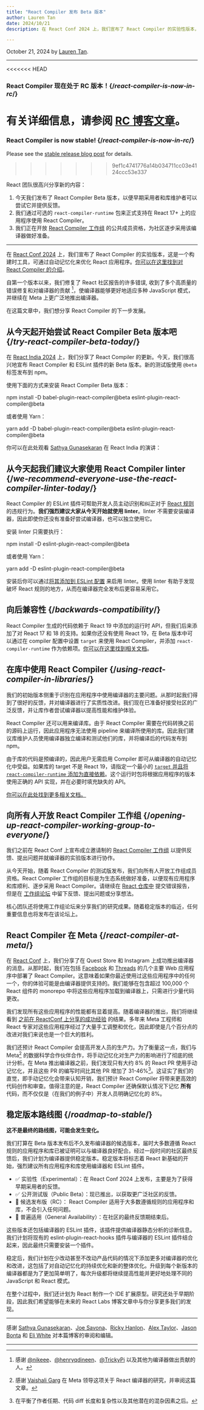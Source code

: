 ```yaml
---
title: "React Compiler 发布 Beta 版本"
author: Lauren Tan
date: 2024/10/21
description: 在 React Conf 2024 上，我们宣布了 React Compiler 的实验性版本，这是一个构建时工具，可通过自动记忆化来优化 React 应用程序。在这篇文章中，我们想分享开源的下一步发展，以及我们在编译器方面的进展。

---
```


October 21, 2024 by [Lauren Tan](https://twitter.com/potetotes).

---

<Note>

<<<<<<< HEAD
### React Compiler 现在处于 RC 版本！{/*react-compiler-is-now-in-rc*/}

有关详细信息，请参阅 [RC 博客文章](/blog/2025/04/21/react-compiler-rc)。
=======
### React Compiler is now stable! {/*react-compiler-is-now-in-rc*/}

Please see the [stable release blog post](/blog/2025/10/07/react-compiler-1) for details.
>>>>>>> 9ef1c4741776a14b034711cc03e4124ccc53e337

</Note>

<Intro>

React 团队很高兴分享新的内容：

</Intro>

1. 今天我们发布了 React Compiler Beta 版本，以便早期采用者和库维护者可以尝试它并提供反馈。
2. 我们通过可选的 `react-compiler-runtime` 包来正式支持在 React 17+ 上的应用程序使用 React Compiler。
3. 我们正在开放 [React Compiler 工作组](https://github.com/reactwg/react-compiler) 的公共成员资格，为社区逐步采用该编译器做好准备。

---

在 [React Conf 2024](/blog/2024/05/22/react-conf-2024-recap) 上，我们宣布了 React Compiler 的实验版本，这是一个构建时工具，可通过自动记忆化来优化 React 应用程序。[你可以在这里找到对 React Compiler 的介绍](/learn/react-compiler)。

自第一个版本以来，我们修复了 React 社区报告的许多错误, 收到了多个高质量的错误修复和对编译器的贡献 [^1]，使编译器能够更好地适应多种 JavaScript 模式，并继续在 Meta 上更广泛地推出编译器。

在这篇文章中，我们想分享 React Compiler 的下一步发展。

## 从今天起开始尝试 React Compiler Beta 版本吧 {/*try-react-compiler-beta-today*/}

在 [React India 2024](https://www.youtube.com/watch?v=qd5yk2gxbtg) 上，我们分享了 React Compiler 的更新。今天，我们很高兴地宣布 React Compiler 和 ESLint 插件的新 Beta 版本。新的测试版使用 `@beta` 标签发布到 npm。

使用下面的方式来安装 React Compiler Beta 版本：

<TerminalBlock>
npm install -D babel-plugin-react-compiler@beta eslint-plugin-react-compiler@beta
</TerminalBlock>

或者使用 Yarn：

<TerminalBlock>
yarn add -D babel-plugin-react-compiler@beta eslint-plugin-react-compiler@beta
</TerminalBlock>

你可以在此处观看 [Sathya Gunasekaran](https://twitter.com/_gsathya) 在 React India 的演讲：

<YouTubeIframe src="https://www.youtube.com/embed/qd5yk2gxbtg" />

## 从今天起我们建议大家使用 React Compiler linter {/*we-recommend-everyone-use-the-react-compiler-linter-today*/}

React Compiler 的 ESLint 插件可帮助开发人员主动识别和纠正对于 [React 规则](/reference/rules) 的违规行为。**我们强烈建议大家从今天开始就使用 linter**。linter 不需要安装编译器，因此即使你还没有准备好尝试编译器，也可以独立使用它。

安装 linter 只需要执行：

<TerminalBlock>
npm install -D eslint-plugin-react-compiler@beta
</TerminalBlock>

或者使用 Yarn：

<TerminalBlock>
yarn add -D eslint-plugin-react-compiler@beta
</TerminalBlock>

安装后你可以通过[将其添加到 ESLint 配置](/learn/react-compiler/installation#eslint-integration) 来启用 linter。使用 linter 有助于发现破坏 React 规则的地方，从而在编译器完全发布后更容易采用它。

## 向后兼容性 {/*backwards-compatibility*/}

React Compiler 生成的代码依赖于 React 19 中添加的运行时 API，但我们后来添加了对 React 17 和 18 的支持。如果你还没有使用 React 19，在 Beta 版本中可以通过在 compiler 配置中设置 `target` 来使用 React Compiler，并添加 `react-compiler-runtime` 作为依赖项。[你可以在这里找到相关文档](/reference/react-compiler/configuration#react-17-18)。

## 在库中使用 React Compiler {/*using-react-compiler-in-libraries*/}

我们的初始版本侧重于识别在应用程序中使用编译器的主要问题。从那时起我们得到了很好的反馈，并对编译器进行了实质性改进。我们现在已准备好接受社区的广泛反馈，并让库作者尝试编译器以提高性能和维护体验。

React Compiler 还可以用来编译库。由于 React Compiler 需要在代码转换之前的源码上运行，因此应用程序无法使用 pipeline 来编译所使用的库。因此我们建议库维护人员使用编译器独立编译和测试他们的库，并将编译后的代码发布到 npm。

由于库的代码是预编译的，因此用户无需启用 Compiler 即可从编译器的自动记忆化中受益。如果库的 target 不是 React 19，请指定一个最小的 [`target` 并且将 `react-compiler-runtime` 添加为直接依赖](#using-react-compiler-with-react-17-or-18)。这个运行时包将根据应用程序的版本使用正确的 API 实现，并在必要时填充缺失的 API。

[你可以在此处找到更多相关文档。](/reference/react-compiler/compiling-libraries)

## 向所有人开放 React Compiler 工作组 {/*opening-up-react-compiler-working-group-to-everyone*/}

我们之前在 React Conf 上宣布成立邀请制的 [React Compiler 工作组](https://github.com/reactwg/react-compiler) 以提供反馈、提出问题并就编译器的实验版本进行协作。

从今天开始，随着 React Compiler 的测试版发布，我们向所有人开放工作组成员资格。React Compiler 工作组的目标是为生态系统做好准备，以便现有应用程序和库顺利、逐步采用 React Compiler。请继续在 [React 仓库中](https://github.com/facebook/react) 提交错误报告，但是在 [工作组论坛](https://github.com/reactwg/react-compiler/discussions) 中留下反馈、提出问题或分享想法。

核心团队还将使用工作组论坛来分享我们的研究成果。随着稳定版本的临近，任何重要信息也将发布在该论坛上。

## React Compiler 在 Meta {/*react-compiler-at-meta*/}

在 [React Conf](/blog/2024/05/22/react-conf-2024-recap) 上，我们分享了在 Quest Store 和 Instagram 上成功推出编译器的消息。从那时起，我们在包括 [Facebook](https://www.facebook.com) 和 [Threads](https://www.threads.net) 的几个主要 Web 应用程序中部署了 React Compiler。这意味着如果你最近使用过这些应用程序中的任何一个，你的体验可能是由编译器提供支持的。我们能够在包含超过 100,000 个 React 组件的 monorepo 中将这些应用程序加载到编译器上，只需进行少量代码更改。

我们发现所有这些应用程序的性能都有显着提高。随着编译器的推出，我们将继续看到 [之前在 ReactConf 上分享的成功经验](https://youtu.be/lyEKhv8-3n0?t=3223) 的结果。多年来 Meta 工程师和 React 专家对这些应用程序经过了大量手工调整和优化，因此即使是几个百分点的改进对我们来说也是一个巨大的胜利。

我们还预计 React Compiler 会提高开发人员的生产力。为了衡量这一点，我们与 Meta[^2] 的数据科学合作伙伴合作，将手动记忆化对生产力的影响进行了彻底的统计分析。在 Meta 推出编译器之前，我们发现只有大约 8% 的 React PR 使用手动记忆化，并且这些 PR 的编写时间比其他 PR 增加了 31-46%[^3]。这证实了我们的直觉，即手动记忆化会带来认知开销，我们预计 React Compiler 将带来更高效的代码创作和审查。值得注意的是，React Compiler 还确保默认情况下记忆 **所有** 代码，而不仅仅是（在我们的例子中）开发人员明确记忆化的 8%。

## 稳定版本路线图 {/*roadmap-to-stable*/}

**这不是最终的路线图，可能会发生变化。**

我们打算在 Beta 版本发布后不久发布编译器的候选版本，届时大多数遵循 React 规则的应用程序和库已被证明可以与编译器良好配合。经过一段时间的社区最终反馈后，我们计划为编译器提供稳定版本。稳定版本将标志着 React 新基础的开始，强烈建议所有应用程序和库使用编译器和 ESLint 插件。

* ✅ 实验性（Experimental）：在 React Conf 2024 上发布，主要是为了获得早期采用者的反馈。 
* ✅ 公开测试版（Public Beta）：现已推出，以获取更广泛社区的反馈。
* 🚧 候选发布版（RC）： React Compiler 适用于大多数遵循规则的应用程序和库，不会引入任何问题。
* 🚧 普遍适用（General Availability）：在社区的最终反馈期结束后。

这些版本还包括编译器的 ESLint 插件，该插件提供编译器静态分析的诊断信息。我们计划将现有的 eslint-plugin-react-hooks 插件与编译器的 ESLint 插件结合起来，因此最终只需要安装一个插件。

稳定后，我们计划在少改动甚至不改动产品代码的情况下添加更多对编译器的优化和改进，这包括了对自动记忆化的持续优化和新的整体优化。升级到每个新版本的编译器都是为了更加简单明了，每次升级都将继续提高性能并更好地处理不同的 JavaScript 和 React 模式。

在整个过程中，我们还计划为 React 制作一个 IDE 扩展原型。研究还处于早期阶段，因此我们希望能够在未来的 React Labs 博客文章中与你分享更多我们的发现。

---

感谢 [Sathya Gunasekaran](https://twitter.com/_gsathya)、[Joe Savona](https://twitter.com/en_JS)、[Ricky Hanlon](https://twitter.com/rickhanlonii)、[Alex Taylor](https://github.com/alexmckenley)、[Jason Bonta](https://twitter.com/someextent) 和 [Eli White](https://twitter.com/Eli_White) 对本篇博客的审阅和编辑。

---

[^1]: 感谢 [@nikeee](https://github.com/facebook/react/pulls?q=is%3Apr+author%3Anikeee)、[@henryqdineen](https://github.com/facebook/react/pulls?q=is%3Apr+author%3Ahenryqdineen)、[@TrickyPi](https://github.com/facebook/react/pulls?q=is%3Apr+author%3ATrickyPi) 以及其他为编译器做出贡献的人。

[^2]: 感谢 [Vaishali Garg](https://www.linkedin.com/in/vaishaligarg09) 在 Meta 领导这项关于 React 编译器的研究，并审阅这篇文章。

[^3]: 在平衡了作者任期、代码 diff 长度和复杂性以及其他潜在的混杂因素之后。